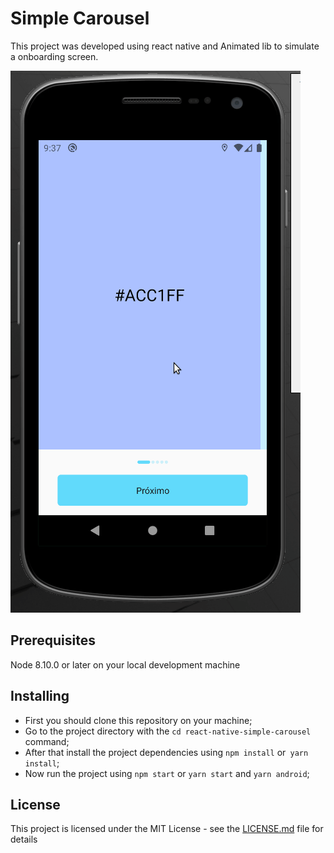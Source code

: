 # Simple Carousel

This project was developed using react native and Animated lib to simulate a onboarding screen. 

![](presentation.gif)

## Prerequisites

Node 8.10.0 or later on your local development machine


## Installing

* First you should clone this repository on your machine;
* Go to the project directory with the `cd react-native-simple-carousel` command;
* After that install the project dependencies using `npm install` or` yarn install`;
* Now run the project using `npm start` or `yarn start` and `yarn android`;

## License

This project is licensed under the MIT License - see the [LICENSE.md](LICENSE) file for details
